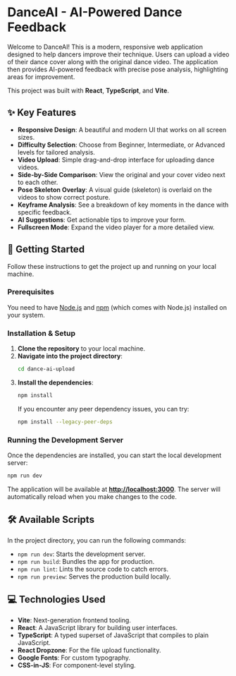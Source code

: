 # DanceAI - AI-Powered Dance Feedback

Welcome to DanceAI! This is a modern, responsive web application designed to help dancers improve their technique. Users can upload a video of their dance cover along with the original dance video. The application then provides AI-powered feedback with precise pose analysis, highlighting areas for improvement.

This project was built with **React**, **TypeScript**, and **Vite**.

## ✨ Key Features

*   **Responsive Design**: A beautiful and modern UI that works on all screen sizes.
*   **Difficulty Selection**: Choose from Beginner, Intermediate, or Advanced levels for tailored analysis.
*   **Video Upload**: Simple drag-and-drop interface for uploading dance videos.
*   **Side-by-Side Comparison**: View the original and your cover video next to each other.
*   **Pose Skeleton Overlay**: A visual guide (skeleton) is overlaid on the videos to show correct posture.
*   **Keyframe Analysis**: See a breakdown of key moments in the dance with specific feedback.
*   **AI Suggestions**: Get actionable tips to improve your form.
*   **Fullscreen Mode**: Expand the video player for a more detailed view.

## 🚀 Getting Started

Follow these instructions to get the project up and running on your local machine.

### Prerequisites

You need to have [Node.js](https://nodejs.org/en/) and [npm](https://www.npmjs.com/) (which comes with Node.js) installed on your system.

### Installation & Setup

1.  **Clone the repository** to your local machine.
2.  **Navigate into the project directory**:
    ```sh
    cd dance-ai-upload
    ```
3.  **Install the dependencies**:
    ```sh
    npm install
    ```
    If you encounter any peer dependency issues, you can try:
    ```sh
    npm install --legacy-peer-deps
    ```

### Running the Development Server

Once the dependencies are installed, you can start the local development server:

```sh
npm run dev
```

The application will be available at **[http://localhost:3000](http://localhost:3000)**. The server will automatically reload when you make changes to the code.

## 🛠️ Available Scripts

In the project directory, you can run the following commands:

*   `npm run dev`: Starts the development server.
*   `npm run build`: Bundles the app for production.
*   `npm run lint`: Lints the source code to catch errors.
*   `npm run preview`: Serves the production build locally.

## 💻 Technologies Used

*   **Vite**: Next-generation frontend tooling.
*   **React**: A JavaScript library for building user interfaces.
*   **TypeScript**: A typed superset of JavaScript that compiles to plain JavaScript.
*   **React Dropzone**: For the file upload functionality.
*   **Google Fonts**: For custom typography.
*   **CSS-in-JS**: For component-level styling.
